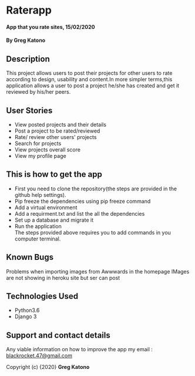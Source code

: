 # Raterapp
#### App that you rate sites, 15/02/2020
#### By **Greg Katono**
## Description
This project allows users to post their projects for other users to rate according to design, usability and content.In more simpler terms,this application allows a user to post a project he/she has created and get it reviewed by his/her peers.
## User Stories
* View posted projects and their details
* Post a project to be rated/reviewed
* Rate/ review other users' projects
* Search for projects 
* View projects overall score
* View my profile page
## This is how to get the app
* First you need to clone the repository(the steps are provided in the github help settings).
* Pip freeze the dependencies using pip freeze command
* Add a virtual environment 
* Add a requirment.txt and list the all the dependencies
* Set up a database and migrate it
* Run the application        
The steps provided above requires you to add commands in you computer terminal.
## Known Bugs
Problems when importing images from Awwwards in the homepage
IMages are not showing in heroku site but  ser can post

 
## Technologies Used
* Python3.6
* Django 3
## Support and contact details
Any viable information on how to improve the app my email : blackrocket.47@gmail.com  

Copyright (c) {2020} **Greg Katono**